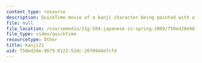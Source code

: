```yaml
---
content_type: resource
description: QuickTime movie of a kanji character being painted with a brush.
file: null
file_location: /coursemedia/21g-504-japanese-iv-spring-2009/f50ed28e9679812252dc26f09d4e7cfd_Kanji21.mov
file_type: video/quicktime
resourcetype: Other
title: Kanji21
uid: f50ed28e-9679-8122-52dc-26f09d4e7cfd
---
```

